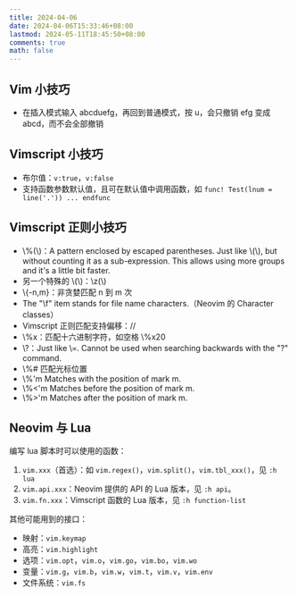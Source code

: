 ```yaml
---
title: 2024-04-06
date: 2024-04-06T15:33:46+08:00
lastmod: 2024-05-11T18:45:50+08:00
comments: true
math: false
---
```


## Vim 小技巧

- 在插入模式输入 abcd<C-g>uefg，再回到普通模式，按 u，会只撤销 efg 变成 abcd，而不会全部撤销

## Vimscript 小技巧

- 布尔值：`v:true`，`v:false`
- 支持函数参数默认值，且可在默认值中调用函数，如 `func! Test(lnum = line('.')) ... endfunc`

## Vimscript 正则小技巧

- \\%(\\)：A pattern enclosed by escaped parentheses. Just like \\(\\), but without counting it as a sub-expression. This allows using more groups and it's a little bit faster.
- 另一个特殊的 \\(\\)：\\z(\\)
- \\{-n,m}：非贪婪匹配 n 到 m 次
- The "\\f" item stands for file name characters.（Neovim 的 Character classes）
- Vimscript 正则匹配支持偏移：/<pattern>/<offset>
- \\%x：匹配十六进制字符，如空格 \\%x20
- \\?：Just like \\=.  Cannot be used when searching backwards with the "?" command.
- \\%# 匹配光标位置
- \\%'m	Matches with the position of mark m.
- \\%\<'m	Matches before the position of mark m.
- \\%\>'m	Matches after the position of mark m.

## Neovim 与 Lua

编写 lua 脚本时可以使用的函数：

1. `vim.xxx`（首选）：如 `vim.regex()`，`vim.split()`，`vim.tbl_xxx()`，见 `:h lua`
2. `vim.api.xxx`：Neovim 提供的 API 的 Lua 版本，见 `:h api`。
3. `vim.fn.xxx`：Vimscript 函数的 Lua 版本，见 `:h function-list`

其他可能用到的接口：

- 映射：`vim.keymap`
- 高亮：`vim.highlight`
- 选项：`vim.opt`，`vim.o`，`vim.go`，`vim.bo`，`vim.wo`
- 变量：`vim.g`，`vim.b`，`vim.w`，`vim.t`，`vim.v`，`vim.env`
- 文件系统：`vim.fs`
